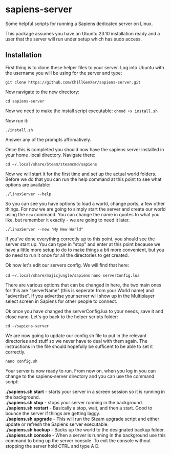 # sapiens-server
Some helpful scripts for running a Sapiens dedicated server on Linux.

This package assumes you have an Ubuntu 23.10 installation ready and a user that the server will run under setup which has sudo access.  

## Installation

First thing is to clone these helper files to your server.  Log into Ubuntu with the username you will be using for the server and type:

``git clone https://github.com/ChillGenXer/sapiens-server.git``

Now navigate to the new directory:<br>

``cd sapiens-server``

Now we need to make the install script executable:
``chmod +x install.sh``

Now run it:

``./install.sh``

Answer any of the prompts affirmatively.

Once this is completed you should now have the sapiens server installed in your home .local directory. Navigate there:

``cd ~/.local/share/Steam/steamcmd/sapiens``

Now we will start it for the first time and set up the actual world folders.  Before we do that you can run the help command at this point to see what options are available:

``./linuxServer --help``

So you can see you have options to load a world, change ports, a few other things.  For now we are going to simply start the server and create our world using the ``new`` command.  You can change the name in quotes to what you like, but remember it exactly - we are going to need it later.

``./linuxServer --new "My New World"``

If you've done everything correctly up to this point, you should see the server start up.  You can type in "stop" and enter at this point because we have a little more setup to do to make things a bit more convenient, but you do need to run it once for all the directories to get created.

Ok now let's edit our servers config.  We will find that here:

``cd ~/.local/share/majicjungle/sapiens``
``nano serverConfig.lua``

There are various options that can be changed in here, the two main ones for this are "serverName" (this is seperate from your World name) and "advertise".  If you advertise your server will show up in the Multiplayer select screen in Sapiens for other people to connect.

Ok once you have changed the serverConfig.lua to your needs, save it and close nano. Let's go back to the helper scripts folder:

``cd ~/sapiens-server``

We are now going to update our config.sh file to put in the relevant directories and stuff so we never have to deal with them again.  The instructions in the file should hopefully be sufficent to be able to set it correctly.

``nano config.sh``

Your server is now ready to run.  From now on, when you log in you can change to the sapiens-server directory and you can use the command script:


**./sapiens.sh start** - starts your server in a screen session so it is running in the background.<br>
**./sapiens.sh stop** - stops your server running in the background.<br>
**./sapiens.sh restart** - Basically a stop, wait, and then a start.  Good to bounce the server if things are getting laggy.<br>
**./sapiens.sh upgrade** - This will run the Steam upgrade script and either update or refresh the Sapiens server executable.<br>
**./sapiens.sh backup** - Backs up the world to the designated backup folder.<br>
**./sapiens.sh console** - When a server is running in the background use this command to bring up the server console.  To exit the console without stopping the server hold CTRL and type A D.<br>

